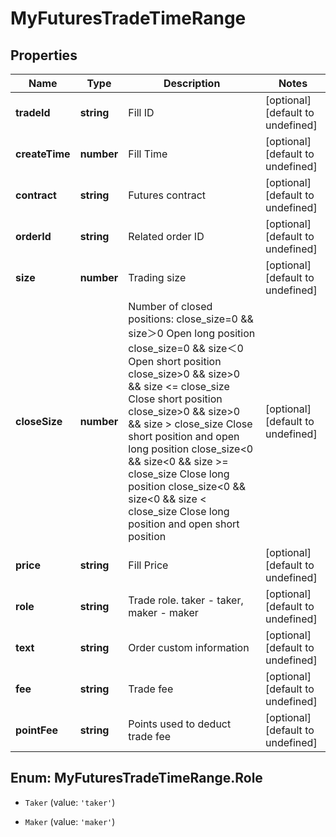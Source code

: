 # MyFuturesTradeTimeRange

## Properties

Name | Type | Description | Notes
------------ | ------------- | ------------- | -------------
**tradeId** | **string** | Fill ID | [optional] [default to undefined]
**createTime** | **number** | Fill Time | [optional] [default to undefined]
**contract** | **string** | Futures contract | [optional] [default to undefined]
**orderId** | **string** | Related order ID | [optional] [default to undefined]
**size** | **number** | Trading size | [optional] [default to undefined]
**closeSize** | **number** | Number of closed positions:  close_size&#x3D;0 &amp;&amp; size＞0 Open long position close_size&#x3D;0 &amp;&amp; size＜0 Open short position close_size&gt;0 &amp;&amp; size&gt;0 &amp;&amp; size &lt;&#x3D; close_size Close short position close_size&gt;0 &amp;&amp; size&gt;0 &amp;&amp; size &gt; close_size Close short position and open long position close_size&lt;0 &amp;&amp; size&lt;0 &amp;&amp; size &gt;&#x3D; close_size Close long position close_size&lt;0 &amp;&amp; size&lt;0 &amp;&amp; size &lt; close_size Close long position and open short position | [optional] [default to undefined]
**price** | **string** | Fill Price | [optional] [default to undefined]
**role** | **string** | Trade role. taker - taker, maker - maker | [optional] [default to undefined]
**text** | **string** | Order custom information | [optional] [default to undefined]
**fee** | **string** | Trade fee | [optional] [default to undefined]
**pointFee** | **string** | Points used to deduct trade fee | [optional] [default to undefined]

## Enum: MyFuturesTradeTimeRange.Role

* `Taker` (value: `'taker'`)

* `Maker` (value: `'maker'`)


